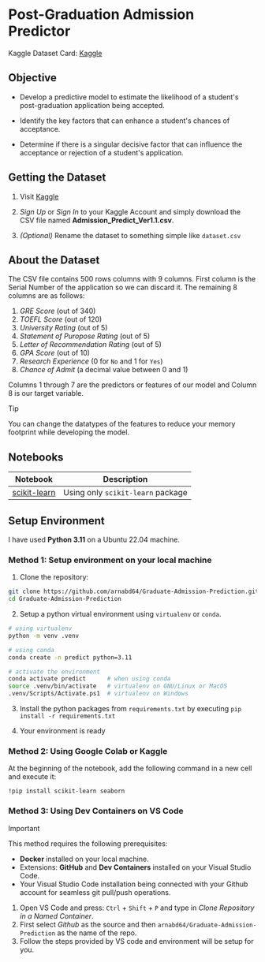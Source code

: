 # Post-Graduation Admission Predictor

Kaggle Dataset Card: [Kaggle](https://www.kaggle.com/datasets/mohansacharya/graduate-admissions)

## Objective

* Develop a predictive model to estimate the likelihood of a student's post-graduation application being accepted.

* Identify the key factors that can enhance a student's chances of acceptance.

* Determine if there is a singular decisive factor that can influence the acceptance or rejection of a student's application.

## Getting the Dataset

1. Visit [Kaggle](https://www.kaggle.com/datasets/mohansacharya/graduate-admissions)

2. _Sign Up_ or _Sign In_ to your Kaggle Account and simply download the CSV file named __Admission_Predict_Ver1.1.csv__.

3. _(Optional)_ Rename the dataset to something simple like `dataset.csv`

## About the Dataset

The CSV file contains 500 rows columns with 9 columns. First column is the Serial Number of the application so we can discard it. The remaining 8 columns are as follows:

1. _GRE Score_ (out of 340)
2. _TOEFL Score_ (out of 120)
3. _University Rating_ (out of 5)
4. _Statement of Puropose Rating_ (out of 5)
5. _Letter of Recommendation Rating_ (out of 5)
6. _GPA Score_ (out of 10)
7. _Research Experience_ (0 for `No` and 1 for `Yes`)
8. _Chance of Admit_ (a decimal value between 0 and 1)

Columns 1 through 7 are the predictors or features of our model and Column 8 is our target variable.

> [!TIP]
> You can change the datatypes of the features to reduce your memory footprint while developing the model.

## Notebooks

|    Notebook                          |    Description                    |
| ------------------------------------ | --------------------------------- |
| [scikit-learn](./scikit-learn.ipynb) | Using only `scikit-learn` package |

## Setup Environment

I have used __Python 3.11__ on a Ubuntu 22.04 machine.

### Method 1: Setup environment on your local machine

1. Clone the repository:
```bash
git clone https://github.com/arnabd64/Graduate-Admission-Prediction.git
cd Graduate-Admission-Prediction
```

2. Setup a python virtual environment using `virtualenv` or `conda`.
```bash
# using virtualenv
python -m venv .venv

# using conda
conda create -n predict python=3.11

# activate the environment
conda activate predict      # when using conda
source .venv/bin/activate   # virtualenv on GNU/Linux or MacOS
.venv/Scripts/Activate.ps1  # virtualenv on Windows
```

3. Install the python packages from `requirements.txt` by executing `pip install -r requirements.txt`

4. Your environment is ready

### Method 2: Using Google Colab or Kaggle

At the beginning of the notebook, add the following command in a new cell and execute it:
```jupyter
!pip install scikit-learn seaborn
```

### Method 3: Using Dev Containers on VS Code

> [!IMPORTANT]
> This method requires the following prerequisites:
> * __Docker__ installed on your local machine.
> * Extensions: __GitHub__ and __Dev Containers__ installed on your Visual Studio Code.
> * Your Visual Studio Code installation being connected with your Github account for seamless git pull/push operations.

1. Open VS Code and press: `Ctrl` + `Shift` + `P` and type in _Clone Repository in a Named Container_.
2. First select _Github_ as the source and then `arnabd64/Graduate-Admission-Prediction` as the name of the repo.
3. Follow the steps provided by VS code and environment will be setup for you.  